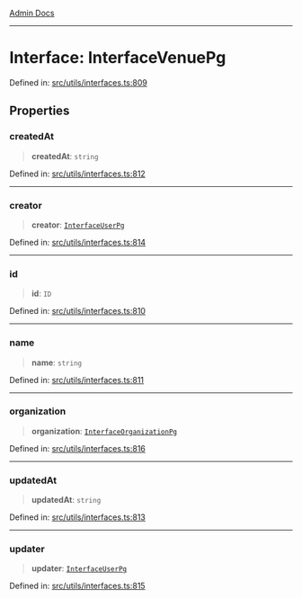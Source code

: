 [Admin Docs](/)

***

# Interface: InterfaceVenuePg

Defined in: [src/utils/interfaces.ts:809](https://github.com/PalisadoesFoundation/talawa-admin/blob/main/src/utils/interfaces.ts#L809)

## Properties

### createdAt

> **createdAt**: `string`

Defined in: [src/utils/interfaces.ts:812](https://github.com/PalisadoesFoundation/talawa-admin/blob/main/src/utils/interfaces.ts#L812)

***

### creator

> **creator**: [`InterfaceUserPg`](InterfaceUserPg.md)

Defined in: [src/utils/interfaces.ts:814](https://github.com/PalisadoesFoundation/talawa-admin/blob/main/src/utils/interfaces.ts#L814)

***

### id

> **id**: `ID`

Defined in: [src/utils/interfaces.ts:810](https://github.com/PalisadoesFoundation/talawa-admin/blob/main/src/utils/interfaces.ts#L810)

***

### name

> **name**: `string`

Defined in: [src/utils/interfaces.ts:811](https://github.com/PalisadoesFoundation/talawa-admin/blob/main/src/utils/interfaces.ts#L811)

***

### organization

> **organization**: [`InterfaceOrganizationPg`](InterfaceOrganizationPg.md)

Defined in: [src/utils/interfaces.ts:816](https://github.com/PalisadoesFoundation/talawa-admin/blob/main/src/utils/interfaces.ts#L816)

***

### updatedAt

> **updatedAt**: `string`

Defined in: [src/utils/interfaces.ts:813](https://github.com/PalisadoesFoundation/talawa-admin/blob/main/src/utils/interfaces.ts#L813)

***

### updater

> **updater**: [`InterfaceUserPg`](InterfaceUserPg.md)

Defined in: [src/utils/interfaces.ts:815](https://github.com/PalisadoesFoundation/talawa-admin/blob/main/src/utils/interfaces.ts#L815)
